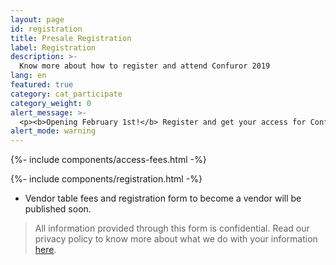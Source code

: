 ```yaml
---
layout: page
id: registration
title: Presale Registration
label: Registration
description: >-
  Know more about how to register and attend Confuror 2019
lang: en
featured: true
category: cat_participate
category_weight: 0
alert_message: >-
  <p><b>Opening February 1st!</b> Register and get your access for Confuror 2019! You can check our available fees below. If you have any doubts concerning this information, please send a mail to <a href="mailto:vidafur.reg@gmail.com">vidafur.reg@gmail.com</a> or contact us trough our social networks.</p>
alert_mode: warning
---
```


{%- include components/access-fees.html -%}

{%- include components/registration.html -%}

- Vendor table fees and registration form to become a vendor will be published soon.

> All information provided through this form is confidential. Read our privacy policy to know more about what we do with your information [here](/en/about/privacy/).